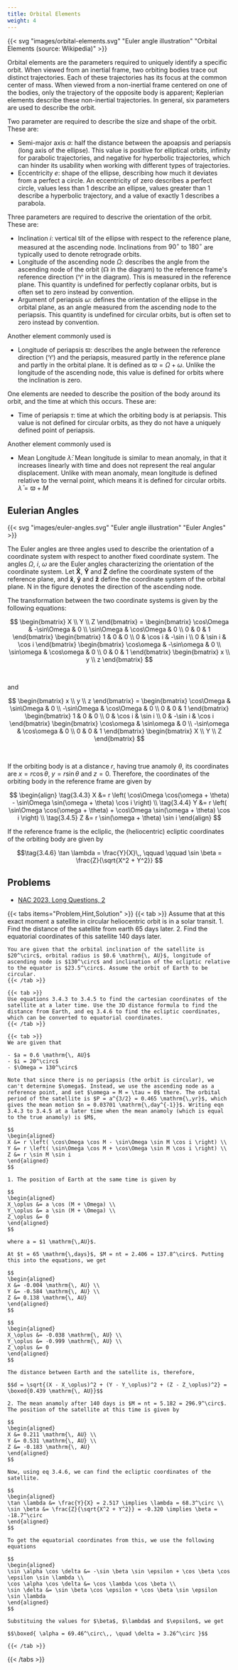 ```yaml
---
title: Orbital Elements
weight: 4
---
```


{{< svg "images/orbital-elements.svg" "Euler angle illustration" "Orbital Elements (source: Wikipedia)" >}}

Orbital elements are the parameters required to uniquely identify a specific orbit. When viewed from an inertial frame, two orbiting bodies trace out distinct trajectories. Each of these trajectories has its focus at the common center of mass. When viewed from a non-inertial frame centered on one of the bodies, only the trajectory of the opposite body is apparent; Keplerian elements describe these non-inertial trajectories. In general, six parameters are used to describe the orbit.

Two parameter are required to describe the size and shape of the orbit. These are:

- Semi-major axis $a$: half the distance between the apoapsis and periapsis (long axis of the ellipse). This value is positive for elliptical orbits, infinity for parabolic trajectories, and negative for hyperbolic trajectories, which can hinder its usability when working with different types of trajectories.
- Eccentricity $e$: shape of the ellipse, describing how much it deviates from a perfect a circle. An eccentricity of zero describes a perfect circle, values less than 1 describe an ellipse, values greater than 1 describe a hyperbolic trajectory, and a value of exactly 1 describes a parabola.

Three parameters are required to descrive the orientation of the orbit. These are:

- Inclination $i$: vertical tilt of the ellipse with respect to the reference plane, measured at the ascending node. Inclinations from $90^\circ$ to $180^\circ$ are typically used to denote retrograde orbits.
- Longitude of the ascending node $\Omega$: describes the angle from the ascending node of the orbit (☊ in the diagram) to the reference frame's reference direction (♈︎ in the diagram). This is measured in the reference plane. This quantity is undefined for perfectly coplanar orbits, but is often set to zero instead by convention.
- Argument of periapsis $\omega$: defines the orientation of the ellipse in the orbital plane, as an angle measured from the ascending node to the periapsis. This quantity is undefined for circular orbits, but is often set to zero instead by convention.

Another element commonly used is

- Longitude of periapsis $\varpi$: describes the angle between the reference direction (♈︎) and the periapsis, measured partly in the reference plane and partly in the orbital plane. It is defined as $\varpi =\Omega +\omega$. Unlike the longitude of the ascending node, this value is defined for orbits where the inclination is zero.

One elements are needed to describe the position of the body around its orbit, and the time at which this occurs. These are:

- Time of periapsis $\tau$:  time at which the orbiting body is at periapsis. This value is not defined for circular orbits, as they do not have a uniquely defined point of periapsis.

Another element commonly used is

- Mean Longitude $\bar{\lambda}$: Mean longitude is similar to mean anomaly, in that it increases linearly with time and does not represent the real angular displacement. Unlike with mean anomaly, mean longitude is defined relative to the vernal point, which means it is defined for circular orbits. $\bar{\lambda} = \varpi + M$

## Eulerian Angles

{{< svg "images/euler-angles.svg" "Euler angle illustration" "Euler Angles" >}}

The Euler angles are three angles used to describe the orientation of a coordinate system with respect to another fixed coordinate system. The angles $\Omega$, $i$, $\omega$ are the Euler angles characterizing the orientation of the coordinate system. Let ${\mathbf{\hat{X}}}$, $\mathbf{\hat{Y}}$ and $\mathbf{\hat{Z}}$ define the coordinate system of the reference plane, and ${\mathbf{\hat{x}}}$, $\mathbf{\hat{y}}$ and $\mathbf{\hat{z}}$ define the coordinate system of the orbital plane. N in the figure denotes the direction of the ascending node.

The transformation between the two coordinate systems is given by the following equations:

$$
\begin{bmatrix} X \\ Y \\ Z \end{bmatrix} =
\begin{bmatrix}
\cos\Omega & -\sin\Omega & 0 \\
\sin\Omega & \cos\Omega & 0 \\
0 & 0 & 1
\end{bmatrix}
\begin{bmatrix}
1 & 0 & 0 \\
0 & \cos i & -\sin i \\
0 & \sin i & \cos i
\end{bmatrix}
\begin{bmatrix}
\cos\omega & -\sin\omega & 0 \\
\sin\omega & \cos\omega & 0 \\
0 & 0 & 1
\end{bmatrix}
\begin{bmatrix} x \\ y \\ z \end{bmatrix}
$$

$$\tag{3.4.1}$$ <br />

and

$$
\begin{bmatrix} x \\ y \\ z \end{bmatrix} =
\begin{bmatrix}
\cos\Omega & \sin\Omega & 0 \\
-\sin\Omega & \cos\Omega & 0 \\
0 & 0 & 1
\end{bmatrix}
\begin{bmatrix}
1 & 0 & 0 \\
0 & \cos i & \sin i \\
0 & -\sin i & \cos i
\end{bmatrix}
\begin{bmatrix}
\cos\omega & \sin\omega & 0 \\
-\sin\omega & \cos\omega & 0 \\
0 & 0 & 1
\end{bmatrix}
\begin{bmatrix} X \\ Y \\ Z \end{bmatrix}
$$

$$\tag{3.4.2}$$  <br />

If the orbiting body is at a distance $r$, having true anamoly $\theta$, its coordinates are $x = r \cos \theta$, $y = r \sin \theta$ and $z = 0$. Therefore, the coordinates of the orbiting body in the reference frame are given by

$$
\begin{align}
\tag{3.4.3} X &= r \left( \cos\Omega \cos(\omega + \theta) - \sin\Omega \sin(\omega + \theta) \cos i \right) \\
\tag{3.4.4} Y &= r \left( \sin\Omega \cos(\omega + \theta) + \cos\Omega \sin(\omega + \theta) \cos i \right) \\
\tag{3.4.5} Z &= r \sin(\omega + \theta) \sin i
\end{align}
$$

If the reference frame is the ecliplic, the (heliocentric) ecliptic coordinates of the orbiting body are given by

$$\tag{3.4.6} \tan \lambda = \frac{Y}{X}\,, \qquad \qquad \sin \beta = \frac{Z}{\sqrt{X^2 + Y^2}} $$

## Problems

- [NAC 2023, Long Questions, 2](https://usaaao.org/wp-content/uploads/2023/09/second_exam_2023-1.pdf)

{{< tabs items="Problem,Hint,Solution" >}}
    {{< tab >}}
    Assume that at this exact moment a satellite in circular heliocentric orbit is in a solar transit.
    1. Find the distance of the satellite from earth 65 days later.
    2. Find the equatorial coordinates of this satellite 140 days later.

    You are given that the orbital inclination of the satellite is $20^\circ$, orbital radius is $0.6 \mathrm{\, AU}$, longitude of ascending node is $130^\circ$ and inclination of the ecliptic relative to the equator is $23.5^\circ$. Assume the orbit of Earth to be circular.
    {{< /tab >}}

    {{< tab >}} 
    Use equations 3.4.3 to 3.4.5 to find the cartesian coordinates of the satellite at a later time. Use the 3D distance formula to find the distance from Earth, and eq 3.4.6 to find the ecliptic coordinates, which can be converted to equatorial coordinates.
    {{< /tab >}}

    {{< tab >}}
    We are given that

    - $a = 0.6 \mathrm{\, AU}$
    - $i = 20^\circ$
    - $\Omega = 130^\circ$

    Note that since there is no periapsis (the orbit is circular), we can't determine $\omega$. Instead, we use the ascending node as a reference point, and set $\omega = M = \tau = 0$ there. The orbital period of the satellite is $P = a^{3/2} = 0.465 \mathrm{\,yr}$, which gives the mean motion $n = 0.03701 \mathrm{\,day^{-1}}$. Writing eqn 3.4.3 to 3.4.5 at a later time when the mean anamoly (which is equal to the true anamoly) is $M$,

    $$
    \begin{aligned}
    X &= r \left( \cos\Omega \cos M - \sin\Omega \sin M \cos i \right) \\
    Y &= r \left( \sin\Omega \cos M + \cos\Omega \sin M \cos i \right) \\
    Z &= r \sin M \sin i
    \end{aligned}
    $$

    1. The position of Earth at the same time is given by

    $$
    \begin{aligned}
    X_\oplus &= a \cos (M + \Omega) \\
    Y_\oplus &= a \sin (M + \Omega) \\
    Z_\oplus &= 0
    \end{aligned}
    $$

    where a = $1 \mathrm{\,AU}$.

    At $t = 65 \mathrm{\,days}$, $M = nt = 2.406 = 137.8^\circ$. Putting this into the equations, we get

    $$
    \begin{aligned}
    X &= -0.004 \mathrm{\, AU} \\
    Y &= -0.584 \mathrm{\, AU} \\
    Z &= 0.138 \mathrm{\, AU}
    \end{aligned}
    $$

    $$
    \begin{aligned}
    X_\oplus &= -0.038 \mathrm{\, AU} \\
    Y_\oplus &= -0.999 \mathrm{\, AU} \\
    Z_\oplus &= 0
    \end{aligned}
    $$

    The distance between Earth and the satellite is, therefore,

    $$d = \sqrt{(X - X_\oplus)^2 + (Y - Y_\oplus)^2 + (Z - Z_\oplus)^2} = \boxed{0.439 \mathrm{\, AU}}$$

    2. The mean anamoly after 140 days is $M = nt = 5.182 = 296.9^\circ$. The position of the satellite at this time is given by

    $$
    \begin{aligned}
    X &= 0.211 \mathrm{\, AU} \\
    Y &= 0.531 \mathrm{\, AU} \\
    Z &= -0.183 \mathrm{\, AU}
    \end{aligned}
    $$

    Now, using eq 3.4.6, we can find the ecliptic coordinates of the satellite.

    $$
    \begin{aligned}
    \tan \lambda &= \frac{Y}{X} = 2.517 \implies \lambda = 68.3^\circ \\
    \sin \beta &= \frac{Z}{\sqrt{X^2 + Y^2}} = -0.320 \implies \beta = -18.7^\circ
    \end{aligned}
    $$

    To get the equatorial coordinates from this, we use the following equations

    $$
    \begin{aligned}
    \sin \alpha \cos \delta &= -\sin \beta \sin \epsilon + \cos \beta \cos \epsilon \sin \lambda \\
    \cos \alpha \cos \delta &= \cos \lambda \cos \beta \\
    \sin \delta &= \sin \beta \cos \epsilon + \cos \beta \sin \epsilon \sin \lambda
    \end{aligned}
    $$

    Substituing the values for $\beta$, $\lambda$ and $\epsilon$, we get

    $$\boxed{ \alpha = 69.46^\circ\,, \quad \delta = 3.26^\circ }$$

    {{< /tab >}}
{{< /tabs >}}
